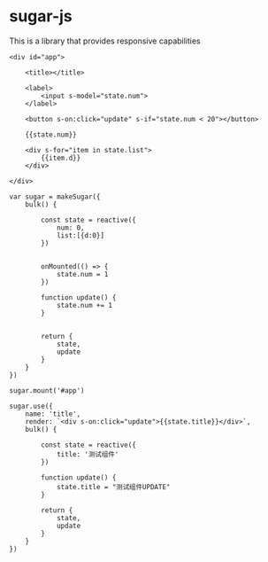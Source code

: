 # sugar-js

This is a library that provides responsive capabilities

    <div id="app">

        <title></title>

        <label>
            <input s-model="state.num">
        </label>
    
        <button s-on:click="update" s-if="state.num < 20"></button>
    
        {{state.num}}
    
        <div s-for="item in state.list">
            {{item.d}}
        </div>

    </div>

    var sugar = makeSugar({
        bulk() {

            const state = reactive({
                num: 0,
                list:[{d:0}]
            })


            onMounted(() => {
                state.num = 1
            })

            function update() {
                state.num += 1
            }


            return {
                state,
                update
            }
        }
    })

    sugar.mount('#app')

    sugar.use({
        name: 'title',
        render: `<div s-on:click="update">{{state.title}}</div>`,
        bulk() {

            const state = reactive({
                title: '测试组件'
            })

            function update() {
                state.title = "测试组件UPDATE"
            }

            return {
                state,
                update
            }
        }
    })
